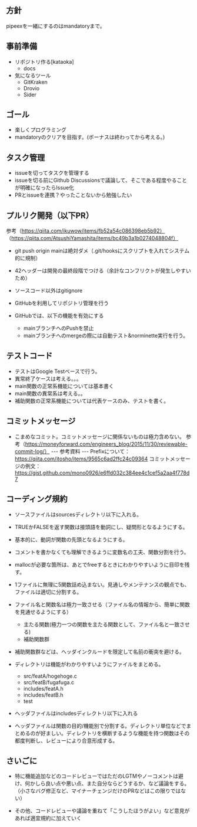 ## 方針

pipeexを一緒にするのはmandatoryまで。

## 事前準備

- リポジトリ作る[kataoka]
	- docs
- 気になるツール
	- GitKraken
	- Drovio
	- Sider


## ゴール

- 楽しくプログラミング
- mandatoryのクリアを目指す。(ボーナスは終わってから考える。)

## タスク管理


- issueを切ってタスクを管理する
- issueを切る前にGithub Discussionsで議論して、そこである程度やることが明確になったらIssue化
- PRとissueを連携？やったことないから勉強したい


## プルリク開発（以下PR）

参考（https://qiita.com/ikuwow/items/fb52a54c086398eb5b92）
（https://qiita.com/AtsushiYamashita/items/bc49b3a1b0274048804f）

- git push origin mainは絶対ダメ（.git/hooksにスクリプトを入れてシステム的に規制）
- 42ヘッダーは開発の最終段階でつける（余計なコンフリクトが発生しやすいため）
- ソースコード以外はgitignore
- GitHubを利用してリポジトリ管理を行う
- GitHubでは、以下の機能を有効にする

  - mainブランチへのPushを禁止
  - mainブランチへのmergeの際には自動テスト&norminette実行を行う。

## テストコード

- テストはGoogle Testベースで行う。
- 異常終了ケースは考える。。。
- main関数の正常系機能については基本書く
- main関数の異常系は考える。。
- 補助関数の正常系機能については代表ケースのみ、テストを書く。

## コミットメッセージ

- こまめなコミット。コミットメッセージに関係ないものは極力含めない。
参考（https://moneyforward.com/engineers_blog/2015/11/30/reviewable-commit-log/）
--- 参考資料 ---
Prefixについて：https://qiita.com/itosho/items/9565c6ad2ffc24c09364
コミットメッセージの例文： https://gist.github.com/mono0926/e6ffd032c384ee4c1cef5a2aa4f778d7

## コーディング規約

- ソースファイルはsourcesディレクトリ以下に入れる。
- TRUEかFALSEを返す関数は接頭語を動詞にし、疑問形となるようにする。
- 基本的に、動詞が関数の先頭となるようにする。

- コメントを書かなくても理解できるように変数名の工夫、関数分割を行う。
- mallocが必要な箇所は、あとでfreeするときにわかりやすいように目印を残す。

- 1ファイルに無理に5関数詰め込まない。見通しやメンテナンスの観点でも、ファイルは適切に分割する。
- ファイル名と関数名は極力一致させる（ファイル名の情報から、簡単に関数を見通せるようにする）

	- 主たる関数(極力一つの関数を主たる関数として、ファイル名と一致させる)
	- 補助関数群

- 補助関数群などは、ヘッダインクルードを限定して名前の衝突を避ける。

- ディレクトリは機能がわかりやすいようにファイルをまとめる。

  - src/featA/hogehoge.c
  - src/featB/fugafuga.c
  - includes/featA.h
  - includes/featB.h
  - test

- ヘッダファイルはincludesディレクトリ以下に入れる
- ヘッダファイルは関数の目的/機能別で分割する。ディレクトリ単位などでまとめるのが好ましい。ディレクトリを横断するような機能を持つ関数はその都度判断し、レビューにより合意形成する。


## さいごに

- 特に機能追加などのコードレビューではただのLGTMやノーコメントは避け、何かしら良い点や悪い点、また自分ならどうするか、など議論をする。（小さなバグ修正など、マイナーチェンジだけのPRなどはこの限りではない）

- その他、コードレビューや議論を重ねて「こうしたほうがよい」など意見があれば適宜規約に加えていく

